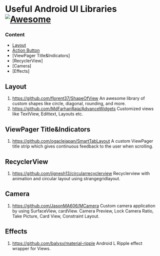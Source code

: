 # Useful Android UI Libraries [![Awesome](https://www.gstatic.com/devrel-devsite/va3a0eb1ff00a004a87e2f93101f27917d794beecfd23556fc6d8627bba2ff3cf/android/images/lockup.svg)](https://mindorks.com/android/store)

### Content

* [Layout](#layout)
* [Action Button](#infographic)
* [ViewPager Title&Indicators]
* [RecyclerView]
* [Camera]
* [Effects]




## Layout
1. https://github.com/florent37/ShapeOfView An awesome library of custom shapes like circle, diagonal, rounding, and more.
2. https://github.com/MdFarhanRaja/AdvanceWidgets Customized views like TextView, Edittext, Layouts etc.

## ViewPager Title&Indicators
1. https://github.com/ogaclejapan/SmartTabLayout A custom ViewPager title strip which gives continuous feedback to the user when scrolling.

## RecyclerView
1. https://github.com/jignesh13/circularrecyclerview Recyclerview with animation and circular layout using strangegridlayout.

## Camera
1. https://github.com/JasonMA606/MCamera Custom camera application by using SurfaceView, cardView. Camera Preview, Lock Camera Ratio, Take Picture, Card View, Constraint Layout.

## Effects
1. https://github.com/balysv/material-ripple Android L Ripple effect wrapper for Views.
